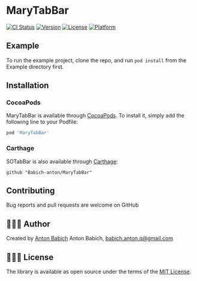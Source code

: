 # MaryTabBar

[![CI Status](https://img.shields.io/travis/babich.anton.q@gmail.com/MaryTabBar.svg?style=flat)](https://travis-ci.org/babich.anton.q@gmail.com/MaryTabBar)
[![Version](https://img.shields.io/cocoapods/v/MaryTabBar.svg?style=flat)](https://cocoapods.org/pods/MaryTabBar)
[![License](https://img.shields.io/cocoapods/l/MaryTabBar.svg?style=flat)](https://cocoapods.org/pods/MaryTabBar)
[![Platform](https://img.shields.io/cocoapods/p/MaryTabBar.svg?style=flat)](https://cocoapods.org/pods/MaryTabBar)

## Example

To run the example project, clone the repo, and run `pod install` from the Example directory first.


## Installation

### CocoaPods

MaryTabBar is available through [CocoaPods](https://cocoapods.org). To install
it, simply add the following line to your Podfile:

```ruby
pod 'MaryTabBar'
```

### Carthage
SOTabBar is also available through [Carthage](https://github.com/Carthage/Carthage):

```ogdl
github "Babich-anton/MaryTabBar"
```

## Contributing

Bug reports and pull requests are welcome on GitHub


## 👨🏻‍💻 Author

Created by [Anton Babich](https://www.linkedin.com/in/anton-babich/)
Anton Babich, babich.anton.q@gmail.com


## 👮🏻‍♂️ License
The library is available as open source under the terms of the [MIT License](http://opensource.org/licenses/MIT).
